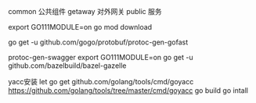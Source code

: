 
common 公共组件
getaway 对外网关
public  服务




export GO111MODULE=on 
go mod download

go get -u github.com/gogo/protobuf/protoc-gen-gofast

protoc-gen-swagger
export GO111MODULE=on 
go get -u github.com/bazelbuild/bazel-gazelle

yacc安装 let
go get github.com/golang/tools/cmd/goyacc
https://github.com/golang/tools/tree/master/cmd/goyacc
go build
go intall
